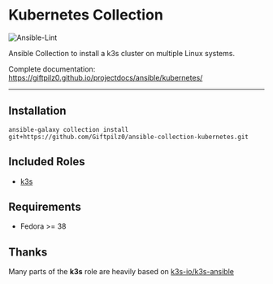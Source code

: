 # Kubernetes Collection

![Ansible-Lint](https://github.com/giftpilz0/ansible-collection-kubernetes/actions/workflows/ci.yml/badge.svg)

Ansible Collection to install a k3s cluster on multiple Linux systems.

Complete documentation:
<https://giftpilz0.github.io/projectdocs/ansible/kubernetes/>

______________________________________________________________________

## Installation

`ansible-galaxy collection install git+https://github.com/Giftpilz0/ansible-collection-kubernetes.git`

## Included Roles

- [k3s](k3s/)

## Requirements

- Fedora >= 38

## Thanks

Many parts of the **k3s** role are heavily based on [k3s-io/k3s-ansible](https://github.com/k3s-io/k3s-ansible)
